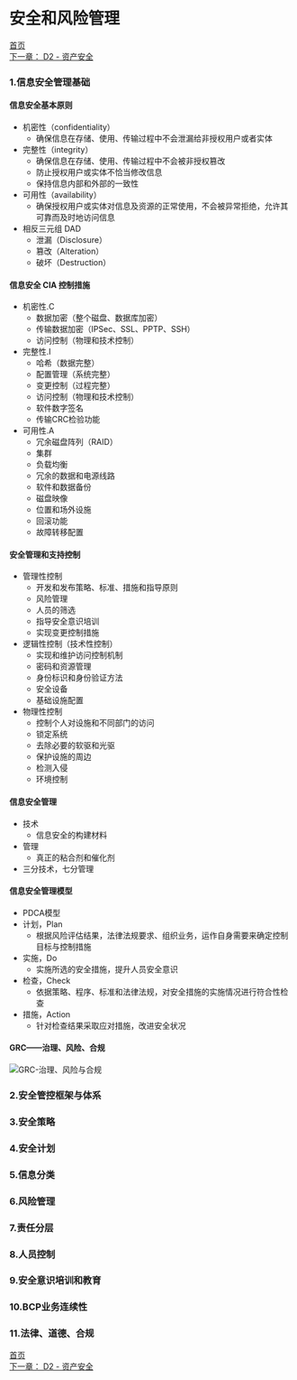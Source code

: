# 安全和风险管理

[首页](https://github.com/ukonwho/CISSP-Study-Guide-cn) <br />
[下一章： D2 - 资产安全](https://github.com/ukonwho/CISSP-Study-Guide-cn/blob/master/D2%20-%20%E8%B5%84%E4%BA%A7%E5%AE%89%E5%85%A8.md) <br />

### 1.信息安全管理基础
#### 信息安全基本原则
* 机密性（confidentiality）
	* 确保信息在存储、使用、传输过程中不会泄漏给非授权用户或者实体
* 完整性（integrity）
	* 确保信息在存储、使用、传输过程中不会被非授权篡改
	* 防止授权用户或实体不恰当修改信息
	* 保持信息内部和外部的一致性
* 可用性（availability）
	* 确保授权用户或实体对信息及资源的正常使用，不会被异常拒绝，允许其可靠而及时地访问信息
* 相反三元组 DAD
	* 泄漏（Disclosure）
	* 篡改（Alteration）
	* 破坏（Destruction）

#### 信息安全 CIA 控制措施
* 机密性.C
	* 数据加密（整个磁盘、数据库加密）
	* 传输数据加密（IPSec、SSL、PPTP、SSH）
	* 访问控制（物理和技术控制）
* 完整性.I
	* 哈希（数据完整）
	* 配置管理（系统完整）
	* 变更控制（过程完整）
	* 访问控制（物理和技术控制）
	* 软件数字签名
	* 传输CRC检验功能
* 可用性.A
	* 冗余磁盘阵列（RAID）
	* 集群
	* 负载均衡
	* 冗余的数据和电源线路
	* 软件和数据备份
	* 磁盘映像
	* 位置和场外设施
	* 回滚功能
	* 故障转移配置

#### 安全管理和支持控制
* 管理性控制
	* 开发和发布策略、标准、措施和指导原则
	* 风险管理
	* 人员的筛选
	* 指导安全意识培训
	* 实现变更控制措施
* 逻辑性控制（技术性控制）
	* 实现和维护访问控制机制
	* 密码和资源管理
	* 身份标识和身份验证方法
	* 安全设备
	* 基础设施配置
* 物理性控制
	* 控制个人对设施和不同部门的访问
	* 锁定系统
	* 去除必要的软驱和光驱
	* 保护设施的周边
	* 检测入侵
	* 环境控制

#### 信息安全管理
* 技术
	* 信息安全的构建材料
* 管理
	* 真正的粘合剂和催化剂
* 三分技术，七分管理

#### 信息安全管理模型
* PDCA模型
* 计划，Plan
	* 根据风险评估结果，法律法规要求、组织业务，运作自身需要来确定控制目标与控制措施
* 实施，Do
	* 实施所选的安全措施，提升人员安全意识
* 检查，Check
	* 依据策略、程序、标准和法律法规，对安全措施的实施情况进行符合性检查
* 措施，Action
	* 针对检查结果采取应对措施，改进安全状况

#### GRC——治理、风险、合规
![GRC-治理、风险与合规](https://github.com/ukonwho/CISSP-Study-Guide-cn/blob/master/res/1-1-1%20GRC-%E6%B2%BB%E7%90%86%E3%80%81%E9%A3%8E%E9%99%A9%E4%B8%8E%E5%90%88%E8%A7%84.png)


### 2.安全管控框架与体系

### 3.安全策略

### 4.安全计划

### 5.信息分类

### 6.风险管理

### 7.责任分层

### 8.人员控制

### 9.安全意识培训和教育

### 10.BCP业务连续性

### 11.法律、道德、合规





[首页](https://github.com/ukonwho/CISSP-Study-Guide-cn) <br />
[下一章： D2 - 资产安全](https://github.com/ukonwho/CISSP-Study-Guide-cn/blob/master/D2%20-%20%E8%B5%84%E4%BA%A7%E5%AE%89%E5%85%A8.md) <br />

